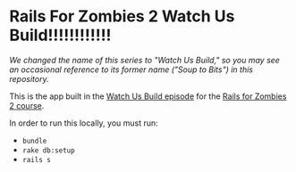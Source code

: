 # Rails For Zombies 2 Watch Us Build!!!!!!!!!!!!

*We changed the name of this series to "Watch Us Build," so you may see an occasional reference to its former name ("Soup to Bits") in this repository.*

This is the app built in the [Watch Us Build episode](https://www.codeschool.com/screencasts/build-a-reading-list-app-with-ruby-on-rails) for the [Rails for Zombies 2 course](https://www.codeschool.com/courses/rails-for-zombies-2).

In order to run this locally, you must run:

* `bundle`
* `rake db:setup`
* `rails s`

